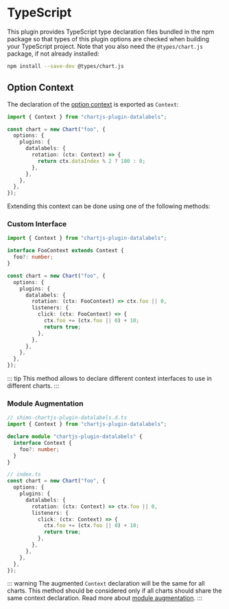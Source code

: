 # TypeScript

This plugin provides TypeScript type declaration files bundled in the npm package so that types of this plugin options are checked when building your TypeScript project. Note that you also need the `@types/chart.js` package, if not already installed:

```sh
npm install --save-dev @types/chart.js
```

## Option Context

The declaration of the [option context](options.md#option-context) is exported as `Context`:

```ts
import { Context } from "chartjs-plugin-datalabels";

const chart = new Chart("foo", {
  options: {
    plugins: {
      datalabels: {
        rotation: (ctx: Context) => {
          return ctx.dataIndex % 2 ? 180 : 0;
        },
      },
    },
  },
});
```

Extending this context can be done using one of the following methods:

### Custom Interface

```ts
import { Context } from "chartjs-plugin-datalabels";

interface FooContext extends Context {
  foo?: number;
}

const chart = new Chart("foo", {
  options: {
    plugins: {
      datalabels: {
        rotation: (ctx: FooContext) => ctx.foo || 0,
        listeners: {
          click: (ctx: FooContext) => {
            ctx.foo += (ctx.foo || 0) + 10;
            return true;
          },
        },
      },
    },
  },
});
```

::: tip
This method allows to declare different context interfaces to use in different charts.
:::

### Module Augmentation

```ts
// shims-chartjs-plugin-datalabels.d.ts
import { Context } from "chartjs-plugin-datalabels";

declare module "chartjs-plugin-datalabels" {
  interface Context {
    foo?: number;
  }
}
```

```ts
// index.ts
const chart = new Chart("foo", {
  options: {
    plugins: {
      datalabels: {
        rotation: (ctx: Context) => ctx.foo || 0,
        listeners: {
          click: (ctx: Context) => {
            ctx.foo += (ctx.foo || 0) + 10;
            return true;
          },
        },
      },
    },
  },
});
```

::: warning
The augmented `Context` declaration will be the same for all charts. This method should be considered only if all charts should share the same context declaration. Read more about [module augmentation](https://www.typescriptlang.org/docs/handbook/declaration-merging.html#module-augmentation).
:::
